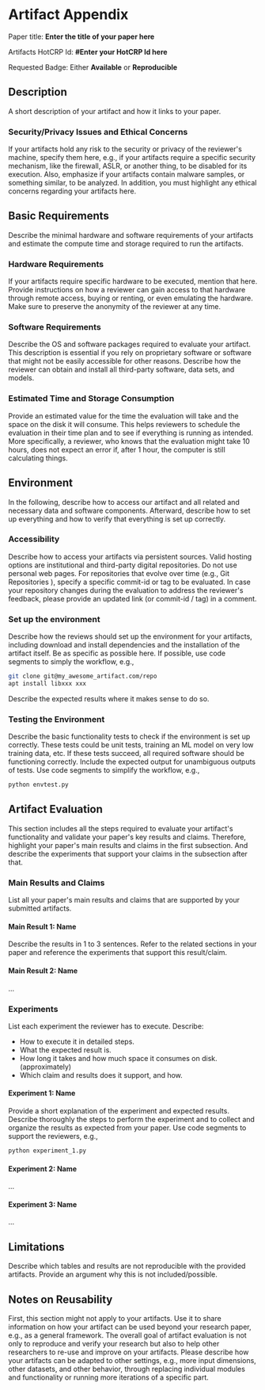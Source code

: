 # Artifact Appendix

Paper title: **Enter the title of your paper here**

Artifacts HotCRP Id: **#Enter your HotCRP Id here**

Requested Badge: Either **Available** or **Reproducible**

## Description
A short description of your artifact and how it links to your paper.

### Security/Privacy Issues and Ethical Concerns
If your artifacts hold any risk to the security or privacy of the reviewer's machine, specify them here, e.g., if your artifacts require a specific security mechanism, like the firewall, ASLR, or another thing, to be disabled for its execution.
Also, emphasize if your artifacts contain malware samples, or something similar, to be analyzed.
In addition, you must highlight any ethical concerns regarding your artifacts here.

## Basic Requirements
Describe the minimal hardware and software requirements of your artifacts and estimate the compute time and storage required to run the artifacts.

### Hardware Requirements
If your artifacts require specific hardware to be executed, mention that here.
Provide instructions on how a reviewer can gain access to that hardware through remote access, buying or renting, or even emulating the hardware.
Make sure to preserve the anonymity of the reviewer at any time.

### Software Requirements
Describe the OS and software packages required to evaluate your artifact.
This description is essential if you rely on proprietary software or software that might not be easily accessible for other reasons.
Describe how the reviewer can obtain and install all third-party software, data sets, and models.

### Estimated Time and Storage Consumption
Provide an estimated value for the time the evaluation will take and the space on the disk it will consume. 
This helps reviewers to schedule the evaluation in their time plan and to see if everything is running as intended.
More specifically, a reviewer, who knows that the evaluation might take 10 hours, does not expect an error if,  after 1 hour, the computer is still calculating things.

## Environment
In the following, describe how to access our artifact and all related and necessary data and software components.
Afterward, describe how to set up everything and how to verify that everything is set up correctly.

### Accessibility
Describe how to access your artifacts via persistent sources.
Valid hosting options are institutional and third-party digital repositories.
Do not use personal web pages.
For repositories that evolve over time (e.g., Git Repositories ), specify a specific commit-id or tag to be evaluated.
In case your repository changes during the evaluation to address the reviewer's feedback, please provide an updated link (or commit-id / tag) in a comment.


### Set up the environment
Describe how the reviews should set up the environment for your artifacts, including download and install dependencies and the installation of the artifact itself.
Be as specific as possible here.
If possible, use code segments to simply the workflow, e.g.,

```bash
git clone git@my_awesome_artifact.com/repo
apt install libxxx xxx
```

Describe the expected results where it makes sense to do so.



### Testing the Environment
Describe the basic functionality tests to check if the environment is set up correctly.
These tests could be unit tests, training an ML model on very low training data, etc.
If these tests succeed, all required software should be functioning correctly.
Include the expected output for unambiguous outputs of tests.
Use code segments to simplify the workflow, e.g.,
```bash
python envtest.py
```

## Artifact Evaluation
This section includes all the steps required to evaluate your artifact's functionality and validate your paper's key results and claims.
Therefore, highlight your paper's main results and claims in the first subsection. And describe the experiments that support your claims in the subsection after that.

### Main Results and Claims
List all your paper's main results and claims that are supported by your submitted artifacts.

#### Main Result 1: Name
Describe the results in 1 to 3 sentences.
Refer to the related sections in your paper and reference the experiments that support this result/claim.

#### Main Result 2: Name
...

### Experiments
List each experiment the reviewer has to execute. Describe:
 - How to execute it in detailed steps.
 - What the expected result is.
 - How long it takes and how much space it consumes on disk. (approximately)
 - Which claim and results does it support, and how.

#### Experiment 1: Name
Provide a short explanation of the experiment and expected results.
Describe thoroughly the steps to perform the experiment and to collect and organize the results as expected from your paper.
Use code segments to support the reviewers, e.g.,
```bash
python experiment_1.py
```
#### Experiment 2: Name
...

#### Experiment 3: Name
...

## Limitations
Describe which tables and results are not reproducible with the provided artifacts.
Provide an argument why this is not included/possible.

## Notes on Reusability
First, this section might not apply to your artifacts.
Use it to share information on how your artifact can be used beyond your research paper, e.g., as a general framework.
The overall goal of artifact evaluation is not only to reproduce and verify your research but also to help other researchers to re-use and improve on your artifacts.
Please describe how your artifacts can be adapted to other settings, e.g., more input dimensions, other datasets, and other behavior, through replacing individual modules and functionality or running more iterations of a specific part.
